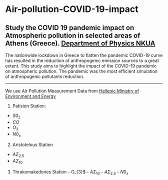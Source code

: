 # Air-pollution-COVID-19-impact

Study the COVID 19 pandemic impact on Atmospheric pollution in selected areas of Athens (Greece). [Department of Physics NKUA](https://www.phys.uoa.gr)
----------

The nationwide lockdown in Greece to flatten the pandemic COVID-19 curve has resulted in the reduction of anthropogenic emission sources to a great extent. This study aims to highlight  the impact of the COVID-19 pandemic on atmospheric pollution.  The pandemic was the most efficient simulation of  anthropogenic pollutants reduction. 

--------

We use Air Pollution Measurement Data from [Hellenic Ministry of Environment and Energy](https://ypen.gov.gr/perivallon/poiotita-tis-atmosfairas/dedomena-metriseon-atmosfairikis-rypansis/)

1. Patision Station:
  - $S0_{2}$
  - $CO$
  - $O_{3}$
  - $N0_{x}$
  
  2. Aristotelous Station
   - $ΑΣ_{2.5}$
   -  $ΑΣ_{10}$
  
  3. Thrakomakedones Station
    - O_{3}$
    - $ΑΣ_{10}$
    - $ΑΣ_{2.5}$
    - $N0_{x}$
